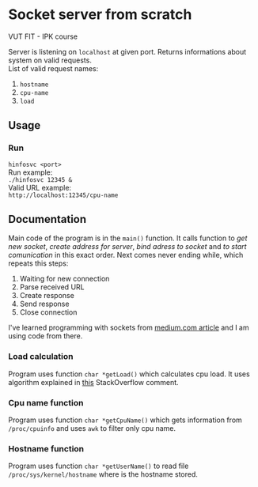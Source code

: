 # Socket server from scratch
VUT FIT - IPK course  

Server is listening on `localhost` at given port. Returns informations about system on valid requests.  
List of valid request names:
1. `hostname`
2. `cpu-name`
3. `load`
## Usage
### Run
`hinfosvc <port>`  
Run example:  
`./hinfosvc 12345 &`  
Valid URL example:   
`http://localhost:12345/cpu-name`   


## Documentation
Main code of the program is in the `main()` function. It calls function to _get new socket_, _create address for server_, _bind adress to socket_ and _to start comunication_ in this exact order. Next comes never ending while, which repeats this steps:
1. Waiting for new connection
2. Parse received URL
3. Create response
4. Send response
5. Close connection

I've learned programming with sockets from [medium.com article](https://medium.com/from-the-scratch/http-server-what-do-you-need-to-know-to-build-a-simple-http-server-from-scratch-d1ef8945e4fa) and I am using code from there.

### Load calculation
Program uses function `char *getLoad()` which calculates cpu load. It uses algorithm explained in [this](https://stackoverflow.com/a/23376195) StackOverflow comment.

### Cpu name function
Program uses function `char *getCpuName()` which gets information from `/proc/cpuinfo` and uses `awk` to filter only cpu name.

### Hostname function
Program uses function `char *getUserName()` to read file `/proc/sys/kernel/hostname` where is the hostname stored.


